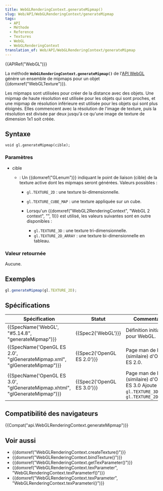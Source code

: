 ```yaml
---
title: WebGLRenderingContext.generateMipmap()
slug: Web/API/WebGLRenderingContext/generateMipmap
tags:
  - API
  - Méthode
  - Reference
  - Textures
  - WebGL
  - WebGLRenderingContext
translation_of: Web/API/WebGLRenderingContext/generateMipmap
---
```

{{APIRef("WebGL")}}

La méthode **`WebGLRenderingContext.generateMipmap()`** de l'[API WebGL](/fr-FR/docs/Web/API/WebGL_API) génère un ensemble de mipmaps pour un objet {{domxref("WebGLTexture")}}.

Les mipmaps sont utilisées pour créer de la distance avec des objets. Une mipmap de haute résolution est utilisée pour les objets qui sont proches, et une mipmap de résolution inférieure est utilisée pour les objets qui sont plus éloignés. Elles commencent avec la résolution de l'image de texture, puis la résolution est divisée par deux jusqu'à ce qu'une image de texture de dimension 1x1 soit créée.

## Syntaxe

    void gl.generateMipmap(cible);

### Paramètres

- cible

  - : Un {{domxref("GLenum")}} indiquant le point de liaison (cible) de la texture active dont les mipmaps seront générées. Valeurs possibles :

    - `gl.TEXTURE_2D`&nbsp;: une texture bi-dimensionnelle.
    - `gl.TEXTURE_CUBE_MAP`&nbsp;: une texture appliquée sur un cube.
    - Lorsqu'un {{domxref("WebGL2RenderingContext", "WebGL 2 context", "", 1)}} est utilisé, les valeurs suivantes sont en outre disponibles :

      - `gl.TEXTURE_3D`&nbsp;: une texture tri-dimensionnelle.
      - `gl.TEXTURE_2D_ARRAY`&nbsp;: une texture bi-dimensionnelle en tableau.

### Valeur retournée

Aucune.

## Exemples

```js
gl.generateMipmap(gl.TEXTURE_2D);
```

## Spécifications

| Spécification                                                                                        | Statut                               | Commentaire                                                                                     |
| ---------------------------------------------------------------------------------------------------- | ------------------------------------ | ----------------------------------------------------------------------------------------------- |
| {{SpecName('WebGL', "#5.14.8", "generateMipmap")}}                                 | {{Spec2('WebGL')}}             | Définition initiale pour WebGL.                                                                 |
| {{SpecName('OpenGL ES 2.0', "glGenerateMipmap.xml", "glGenerateMipmap")}}     | {{Spec2('OpenGL ES 2.0')}} | Page man de l'API (similaire) d'OpenGL ES 2.0.                                                  |
| {{SpecName('OpenGL ES 3.0', "glGenerateMipmap.xhtml", "glGenerateMipmap")}} | {{Spec2('OpenGL ES 3.0')}} | Page man de l'API (similaire) d'OpenGL ES 3.0 Ajoute : `gl.TEXTURE_3D` et `gl.TEXTURE_2D_ARRAY` |

## Compatibilité des navigateurs

{{Compat("api.WebGLRenderingContext.generateMipmap")}}

## Voir aussi

- {{domxref("WebGLRenderingContext.createTexture()")}}
- {{domxref("WebGLRenderingContext.bindTexture()")}}
- {{domxref("WebGLRenderingContext.getTexParameter()")}}
- {{domxref("WebGLRenderingContext.texParameter", "WebGLRenderingContext.texParameterf()")}}
- {{domxref("WebGLRenderingContext.texParameter", "WebGLRenderingContext.texParameteri()")}}
